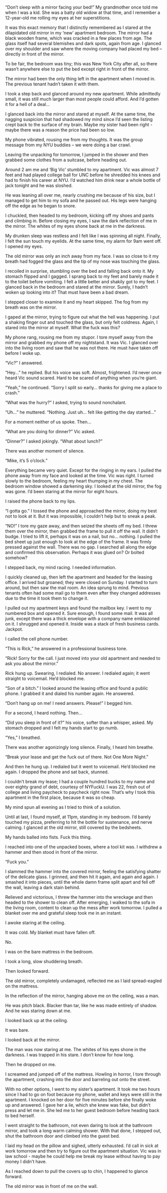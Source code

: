“Don’t sleep with a mirror facing your bed!” My grandmother once told me when I was a kid. She was a batty old widow at that time, and I remember a 12-year-old me rolling my eyes at her superstitions.

It was this exact memory that I distinctly remembered as I stared at the dilapidated old mirror in my ‘new’ apartment bedroom. The mirror had a black wooden frame, which was cracked in a few places from age. The glass itself had several blemishes and dark spots, again from age. I glanced over my shoulder and saw where the moving company had placed my bed – directly in front of the mirror.

To be fair, the bedroom was tiny; this was New York City after all, so there wasn’t anywhere else to put the bed except right in front of the mirror.

The mirror had been the only thing left in the apartment when I moved in. The previous tenant hadn’t taken it with them.

I took a step back and glanced around my new apartment. While admittedly small, it was still much larger than most people could afford. And I’d gotten it for a hell of a deal…

I glanced back into the mirror and stared at myself. At the same time, the nagging suspicion that had shadowed my mind since I’d seen the listing crept back to the surface of my brain. Maybe my sister had been right - maybe there was a reason the price had been so low.

My phone vibrated, rousing me from my thoughts. It was the group message from my NYU buddies – we were doing a bar crawl.

Leaving the unpacking for tomorrow, I jumped in the shower and then grabbed some clothes from a suitcase, before heading out.

Around 2 am me and ‘Big Vic’ stumbled to my apartment. Vic was almost 7 feet and had played college ball for UNC before he shredded his knees and had to finish his career at NYU. I’d watched him drink near a whole bottle of jack tonight and he was sloshed.

He was leaning all over me, nearly crushing me because of his size, but I managed to get him to my sofa and he passed out. His legs were hanging off the edge as he began to snore.

I chuckled, then headed to my bedroom, kicking off my shoes and pants and climbing in. Before closing my eyes, I saw the dark reflection of me in the mirror. The whites of my eyes shone back at me in the darkness.

My drunken sleep was restless and I felt like I was spinning all night. Finally, I felt the sun touch my eyelids. At the same time, my alarm for 9am went off. I opened my eyes.

The old mirror was only an inch away from my face. I was so close to it my breath had fogged the glass and the tip of my nose was touching the glass.

I recoiled in surprise, stumbling over the bed and falling back onto it. My stomach flipped and I gagged. I sprang back to my feet and barely made it to the toilet before vomiting. I felt a little better and shakily got to my feet.  I glanced back in the bedroom and stared at the mirror. Surely, I hadn’t woken up looking into it? That must have been a bad dream.

I stepped closer to examine it and my heart skipped. The fog from my breath was on the mirror.

I gaped at the mirror, trying to figure out what the hell was happening. I put a shaking finger out and touched the glass, but only felt coldness. Again, I stared into the mirror at myself. What the fuck was this?

My phone rang, rousing me from my stupor. I tore myself away from the mirror and grabbed my phone off my nightstand. It was Vic. I glanced over into the living room and saw that he was not there. He must have taken off before I woke up.

“Vic?” I answered.

“Hey…” he replied. But his voice was soft. Almost, frightened. I’d never once heard Vic sound scared. Hard to be scared of anything when you’re giant.

“Yeah,” he continued. “Sorry I split so early… thanks for giving me a place to crash.”

“What was the hurry?” I asked, trying to sound nonchalant.

“Uh…” he muttered. “Nothing. Just uh… felt like getting the day started…”

For a moment neither of us spoke. Then…

“What are you doing for dinner?” Vic asked.

“Dinner?” I asked jokingly. “What about lunch?”

There was another moment of silence.

“Mike, it’s 5 o’clock.”

Everything became very quiet. Except for the ringing in my ears. I pulled the phone away from my face and looked at the time. Vic was right. I turned slowly to the bedroom, feeling my heart thumping in my chest. The bedroom window showed a darkening sky. I looked at the old mirror, the fog was gone. I’d been staring at the mirror for eight hours.

I raised the phone back to my lips.

“I gotta go.” I tossed the phone and approached the mirror, doing my best not to look at it. But it was impossible, I couldn’t help but to sneak a peak.

“NO!” I tore my gaze away, and then seized the sheets off my bed. I threw them over the mirror, then grabbed the frame to pull it off the wall. It didn’t budge. I tried to lift it, perhaps it was on a nail, but no… nothing. I pulled the bed sheet up just enough to look at the edge of the frame. It was firmly pressed against the wall. There was no gap. I searched all along the edge and confirmed this observation. Perhaps it was glued on? Or bolted somehow?

I stepped back, my mind racing. I needed information.

I quickly cleaned up, then left the apartment and headed for the leasing office. I arrived but groaned; they were closed on Sunday. I started to turn around, but then saw the mail room. An idea sprung to mind. Previous tenants often had some mail go to them even after they changed addresses due to the time it took them to change it.

I pulled out my apartment keys and found the mailbox key. I went to my numbered box and opened it. Sure enough, I found some mail. It was all junk, except there was a thick envelope with a company name emblazoned on it. I shrugged and opened it. Inside was a stack of fresh business cards. Jackpot.

I called the cell phone number.

“This is Rick,” he answered in a professional business tone.

“Rick! Sorry for the call. I just moved into your old apartment and needed to ask you about the mirror.”

Rick hung up. Swearing, I redialed. No answer. I redialed again; it went straight to voicemail. He’d blocked me.

“Son of a bitch.” I looked around the leasing office and found a public phone. I grabbed it and dialed his number again. He answered.

“Don’t hang up on me! I need answers. Please!” I begged him.

For a second, I heard nothing. Then…

“Did you sleep in front of it?” his voice, softer than a whisper, asked. My stomach dropped and I felt my hands start to go numb.

“Yes,” I breathed.

There was another agonizingly long silence. Finally, I heard him breathe.

“Break your lease and get the fuck out of there. Not One More Night.”

And then he hung up. I redialed but it went to voicemail. He’d blocked me again. I dropped the phone and sat back, stunned.

I couldn’t break my lease; I had a couple hundred bucks to my name and over eighty grand of debt, courtesy of NYFuckU. I was 22, fresh out of college and living paycheck to paycheck right now. That’s why I took this apartment in the first place, because it was so cheap.

My mind spun all evening as I tried to think of a solution.

Until at last, I found myself, at 11pm, standing in my bedroom. I’d barely touched my pizza, preferring to hit the bottle for sustenance, and nerve calming. I glanced at the old mirror, still covered by the bedsheets.

My hands balled into fists. Fuck this thing.

I reached into one of the unpacked boxes, where a tool kit was. I withdrew a hammer and then stood in front of the mirror.

“Fuck you.”

I slammed the hammer into the covered mirror, feeling the satisfying shatter of the delicate glass. I grinned, and then hit it again, and again and again. I smashed it into pieces, until the whole damn frame split apart and fell off the wall, leaving a dark stain behind.

Relieved and victorious, I threw the hammer into the wreckage and then headed to the shower to clean off. After emerging, I walked to the sofa in the living room, content to clean up the mess after work tomorrow. I pulled a blanket over me and grateful sleep took me in an instant.

I awoke staring at the ceiling.

It was cold. My blanket must have fallen off.

No.

I was on the bare mattress in the bedroom.

I took a long, slow shuddering breath.

Then looked forward.

The old mirror, completely undamaged, reflected me as I laid spread-eagled on the mattress.

In the reflection of the mirror, hanging above me on the ceiling, was a man.

He was pitch black. Blacker than tar, like he was made entirely of shadow. And he was staring down at me.

I looked back up at the ceiling.

It was bare.

I looked back at the mirror.

The man was now staring at me. The whites of his eyes shone in the darkness. I was trapped in his stare. I don’t know for how long.

Then he dropped on me.

I screamed and jumped off of the mattress. Howling in horror, I tore through the apartment, crashing into the door and barreling out onto the street.

With no other options, I went to my sister’s apartment. It took me two hours since I had to go on foot because my phone, wallet and keys were still in the apartment. I knocked on her door for five minutes before she finally woke up and answered. I gave her a lie, which she knew was fake, but didn’t press and let me in. She led me to her guest bedroom before heading back to bed herself.

I went straight to the bathroom, not even daring to look at the bathroom mirror, and took a long warm calming shower. With that done, I stepped out, shut the bathroom door and climbed into the guest bed.

I laid my head on the pillow and sighed, utterly exhausted. I’d call in sick at work tomorrow and then try to figure out the apartment situation. Vic was in law school - maybe he could help me break my lease without having to pay money I didn’t have.

As I reached down to pull the covers up to chin, I happened to glance forward.

The old mirror was in front of me on the wall.